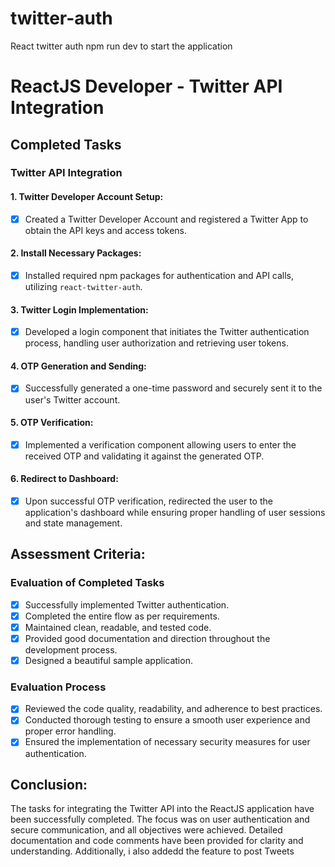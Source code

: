 # twitter-auth

React twitter auth
npm run dev to start the application

# ReactJS Developer - Twitter API Integration

## Completed Tasks

### Twitter API Integration

#### 1. Twitter Developer Account Setup:

- [x] Created a Twitter Developer Account and registered a Twitter App to obtain the API keys and access tokens.

#### 2. Install Necessary Packages:

- [x] Installed required npm packages for authentication and API calls, utilizing `react-twitter-auth`.

#### 3. Twitter Login Implementation:

- [x] Developed a login component that initiates the Twitter authentication process, handling user authorization and retrieving user tokens.

#### 4. OTP Generation and Sending:

- [x] Successfully generated a one-time password and securely sent it to the user's Twitter account.

#### 5. OTP Verification:

- [x] Implemented a verification component allowing users to enter the received OTP and validating it against the generated OTP.

#### 6. Redirect to Dashboard:

- [x] Upon successful OTP verification, redirected the user to the application's dashboard while ensuring proper handling of user sessions and state management.

## Assessment Criteria:

### Evaluation of Completed Tasks

- [x] Successfully implemented Twitter authentication.
- [x] Completed the entire flow as per requirements.
- [x] Maintained clean, readable, and tested code.
- [x] Provided good documentation and direction throughout the development process.
- [x] Designed a beautiful sample application.

### Evaluation Process

- [x] Reviewed the code quality, readability, and adherence to best practices.
- [x] Conducted thorough testing to ensure a smooth user experience and proper error handling.
- [x] Ensured the implementation of necessary security measures for user authentication.

## Conclusion:

The tasks for integrating the Twitter API into the ReactJS application have been successfully completed. The focus was on user authentication and secure communication, and all objectives were achieved. Detailed documentation and code comments have been provided for clarity and understanding.
Additionally, i also addedd the feature to post Tweets
